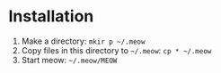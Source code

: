 # Installation

1. Make a directory: `mkir p ~/.meow`  
2. Copy files in this directory to `~/.meow`: `cp * ~/.meow`
3. Start meow: `~/.meow/MEOW`

